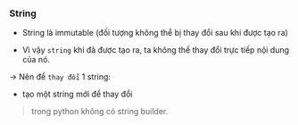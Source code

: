 ### String

- String là immutable (đối tượng không thể bị thay đổi sau khi được tạo ra)

- Vì vậy `string` khi đã được tạo ra, ta không thể thay đổi trực tiếp nội dung của nó.

-> Nên để `thay đổi` 1 string:

- tạo một string mới để thay đổi

> trong python không có string builder.

